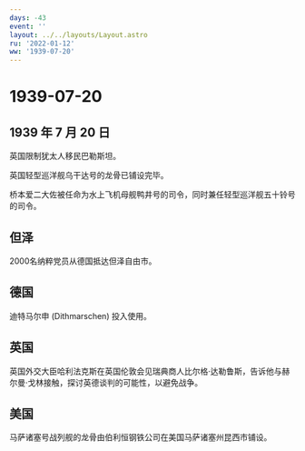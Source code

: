 ```yaml
---
days: -43
event: ''
layout: ../../layouts/Layout.astro
ru: '2022-01-12'
ww: '1939-07-20'
---
```


# 1939-07-20

## 1939 年 7 月 20 日

英国限制犹太人移民巴勒斯坦。

英国轻型巡洋舰乌干达号的龙骨已铺设完毕。

桥本爱二大佐被任命为水上飞机母舰鸭井号的司令，同时兼任轻型巡洋舰五十铃号的司令。

## 但泽

2000名纳粹党员从德国抵达但泽自由市。

## 德国

迪特马尔申 (Dithmarschen) 投入使用。

## 英国

英国外交大臣哈利法克斯在英国伦敦会见瑞典商人比尔格·达勒鲁斯，告诉他与赫尔曼·戈林接触，探讨英德谈判的可能性，以避免战争。

## 美国

马萨诸塞号战列舰的龙骨由伯利恒钢铁公司在美国马萨诸塞州昆西市铺设。